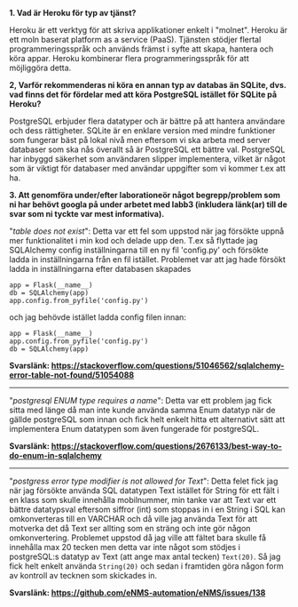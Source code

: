 **1. Vad är Heroku för typ av tjänst?**

Heroku är ett verktyg för att skriva applikationer enkelt i "molnet".
Heroku är ett moln baserat platform as a service (PaaS).
Tjänsten stödjer flertal programmeringsspråk och används främst i syfte att skapa, hantera och
köra appar. Heroku kombinerar flera programmeringsspråk för att möjliggöra detta.

**2, Varför rekommenderas ni köra en annan typ av databas än SQLite, dvs. vad finns det för fördelar med att köra PostgreSQL istället för SQLite på Heroku?**

PostgreSQL erbjuder flera datatyper och är bättre på att hantera användare och dess rättigheter. SQLite är en enklare version med mindre funktioner som fungerar bäst på lokal nivå men eftersom vi ska arbeta med server databaser som ska nås överallt så är PostgreSQL ett bättre val. PostgreSQL har inbyggd säkerhet som användaren slipper implementera, vilket är något som är viktigt för databaser med användar uppgifter som vi kommer t.ex att ha.

**3. Att genomföra under/efter laborationeör något begrepp/problem som ni har behövt googla på under arbetet med labb3 (inkludera länk(ar) till de svar som ni tyckte var mest informativa).**

"*table does not exist*":
Detta var ett fel som uppstod när jag försökte uppnå mer funktionalitet i min kod och delade upp den. T.ex så flyttade jag SQLAlchemy config inställningarna till en ny fil 'config.py' och försökte ladda in inställningarna från en fil istället. Problemet var att jag hade försökt ladda in inställningarna efter databasen skapades
```
app = Flask(__name__)
db = SQLAlchemy(app)
app.config.from_pyfile('config.py')
```
och jag behövde istället ladda config filen innan:
```
app = Flask(__name__)
app.config.from_pyfile('config.py')
db = SQLAlchemy(app)
```
**Svarslänk: https://stackoverflow.com/questions/51046562/sqlalchemy-error-table-not-found/51054088**

---
"*postgresql ENUM type requires a name*": 
Detta var ett problem jag fick sitta med länge då man inte kunde använda samma Enum datatyp när de gällde postgreSQL som innan och fick helt enkelt hitta ett alternativt sätt att implementera Enum datatypen som även fungerade för postgreSQL.

**Svarslänk: https://stackoverflow.com/questions/2676133/best-way-to-do-enum-in-sqlalchemy**

---
"*postgress error type modifier is not allowed for Text*": Detta felet fick jag när jag försökte använda SQL datatypen Text istället för String för ett fält i en klass som skulle innehålla mobilnummer, min tanke var att Text var ett bättre datatypsval eftersom siffror (int) som stoppas in i en String i SQL kan omkonverteras till en VARCHAR och då ville jag använda Text för att motverka det då Text ser allting som en sträng och inte gör någon omkonvertering. Problemet uppstod då jag ville att fältet bara skulle få innehålla max 20 tecken men detta var inte något som stödjes i postgreSQL:s datatyp av Text (att ange max antal tecken) ```Text(20)```. Så jag fick helt enkelt använda ```String(20)``` och sedan i framtiden göra någon form av kontroll av tecknen som skickades in.

**Svarslänk: https://github.com/eNMS-automation/eNMS/issues/138**